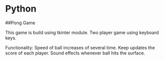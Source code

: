 # Python

##Pong Game 

This game is build using tkinter module. Two player game using keyboard keys. 

Functionality:
  Speed of ball increases of several time.
  Keep updates the score of each player.
  Sound effects whenever ball hits the surface.
